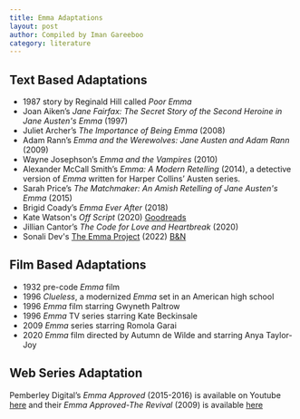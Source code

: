 ```yaml
---
title: Emma Adaptations
layout: post
author: Compiled by Iman Gareeboo
category: literature
---
```


## Text Based Adaptations
<ul>
  <li> 1987 story by Reginald Hill called <i>Poor Emma</i></li>
  <li> Joan Aiken’s <i>Jane Fairfax: The Secret Story of the Second Heroine in Jane Austen's Emma</i> (1997)</li>
  <li>Juliet Archer’s <i>The Importance of Being Emma</i> (2008)</li>
  <li>Adam Rann’s <i>Emma and the Werewolves: Jane Austen and Adam Rann</i> (2009)</li>
  <li>Wayne Josephson’s <i>Emma and the Vampires</i> (2010)</li>
  <li>Alexander McCall Smith’s <i>Emma: A Modern Retelling</i> (2014), a detective version of <i>Emma</i> written for Harper Collins’ Austen series.</li>
  <li>Sarah Price’s <i>The Matchmaker: An Amish Retelling of Jane Austen's Emma</i> (2015)</li>
  <li>Brigid Coady’s <i>Emma Ever After</i> (2018)</li>
  <li>Kate Watson's <i>Off Script</i> (2020) <a href="https://www.goodreads.com/book/show/40864140-off-script" target="_blank">Goodreads</a></li>
  <li>Jillian Cantor’s <i>The Code for Love and Heartbreak</i> (2020)</li>
  <li>Sonali Dev's <a href="https://www.goodreads.com/en/book/show/58842728" target="_blank">The Emma Project</a> (2022) <a href="https://www.barnesandnoble.com/w/the-emma-project-sonali-dev/1140022824" target="_blank">B&N</a>
</ul>

## Film Based Adaptations 
<ul>
  <li>1932 pre-code <i>Emma</i> film</li>
  <li>1996 <i>Clueless</i>, a modernized <i>Emma</i> set in an American high school</li>
  <li>1996 <i>Emma</i> film starring Gwyneth Paltrow</li>
  <li>1996 <i>Emma</i> TV series starring Kate Beckinsale</li>
  <li>2009 <i>Emma</i> series starring Romola Garai</li>
  <li>2020 <i>Emma</i> film directed by Autumn de Wilde and starring Anya Taylor-Joy</li>
</ul>

## Web Series Adaptation
Pemberley Digital’s *Emma Approved* (2015-2016) is available on Youtube <a href="https://www.youtube.com/playlist?list=PL_ePOdU-b3xdXOZwmLkotVRHffG4diWuB" target="_blank">here</a> and their *Emma Approved-The Revival* (2009) is available <a href="https://www.youtube.com/playlist?list=PL_ePOdU-b3xeohDlPLbdCy1FZYr1IdeKl" target="_blank">here</a> 




